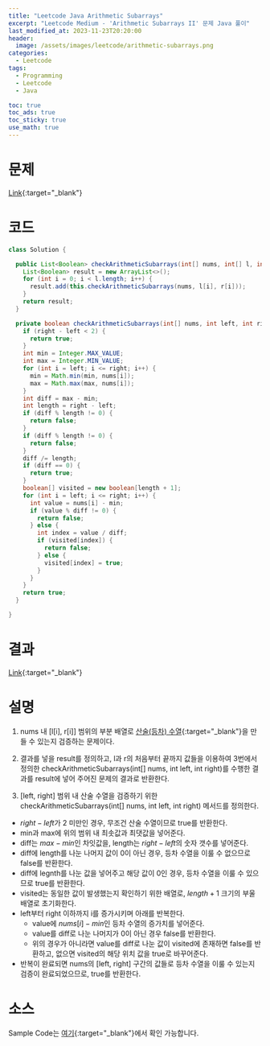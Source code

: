 ```yaml
---
title: "Leetcode Java Arithmetic Subarrays"
excerpt: "Leetcode Medium - 'Arithmetic Subarrays II' 문제 Java 풀이"
last_modified_at: 2023-11-23T20:20:00
header:
  image: /assets/images/leetcode/arithmetic-subarrays.png
categories:
  - Leetcode
tags:
  - Programming
  - Leetcode
  - Java

toc: true
toc_ads: true
toc_sticky: true
use_math: true
---
```

# 문제
[Link](https://leetcode.com/problems/arithmetic-subarrays){:target="_blank"}

# 코드
```java
class Solution {

  public List<Boolean> checkArithmeticSubarrays(int[] nums, int[] l, int[] r) {
    List<Boolean> result = new ArrayList<>();
    for (int i = 0; i < l.length; i++) {
      result.add(this.checkArithmeticSubarrays(nums, l[i], r[i]));
    }
    return result;
  }

  private boolean checkArithmeticSubarrays(int[] nums, int left, int right) {
    if (right - left < 2) {
      return true;
    }
    int min = Integer.MAX_VALUE;
    int max = Integer.MIN_VALUE;
    for (int i = left; i <= right; i++) {
      min = Math.min(min, nums[i]);
      max = Math.max(max, nums[i]);
    }
    int diff = max - min;
    int length = right - left;
    if (diff % length != 0) {
      return false;
    }
    if (diff % length != 0) {
      return false;
    }
    diff /= length;
    if (diff == 0) {
      return true;
    }
    boolean[] visited = new boolean[length + 1];
    for (int i = left; i <= right; i++) {
      int value = nums[i] - min;
      if (value % diff != 0) {
        return false;
      } else {
        int index = value / diff;
        if (visited[index]) {
          return false;
        } else {
          visited[index] = true;
        }
      }
    }
    return true;
  }

}
```

# 결과
[Link](https://leetcode.com/problems/arithmetic-subarrays/submissions/1104789697/){:target="_blank"}

# 설명
1. nums 내 [l[i], r[i]] 범위의 부분 배열로 [산술(등차) 수열](https://en.wikipedia.org/wiki/Arithmetic_progression){:target="_blank"}을 만들 수 있는지 검증하는 문제이다.

2. 결과를 넣을 result를 정의하고, l과 r의 처음부터 끝까지 값들을 이용하여 3번에서 정의한 checkArithmeticSubarrays(int[] nums, int left, int right)를 수행한 결과를 result에 넣어 주어진 문제의 결과로 반환한다.

3. [left, right] 범위 내 산술 수열을 검증하기 위한 checkArithmeticSubarrays(int[] nums, int left, int right) 메서드를 정의한다.
- $right - left$가 2 미만인 경우, 무조건 산술 수열이므로 true를 반환한다.
- min과 max에 위의 범위 내 최솟값과 최댓값을 넣어준다.
- diff는 $max - min$인 차잇값을, length는 $right - left$의 숫자 갯수를 넣어준다.
- diff에 length를 나눈 나머지 값이 0이 아닌 경우, 등차 수열을 이룰 수 없으므로 false를 반환한다.
- diff에 legnth를 나눈 값을 넣어주고 해당 값이 0인 경우, 등차 수열을 이룰 수 있으므로 true를 반환한다.
- visited는 동일한 값이 발생했는지 확인하기 위한 배열로, $length + 1$ 크기의 부울 배열로 초기화한다.
- left부터 right 이하까지 i를 증가시키며 아래를 반복한다.
  - value에 $nums[i] - min$인 등차 수열의 증가치를 넣어준다.
  - value를 diff로 나눈 나머지가 0이 아닌 경우 false를 반환한다.
  - 위의 경우가 아니라면 value를 diff로 나눈 값이 visited에 존재하면 false를 반환하고, 없으면 visited의 해당 위치 값을 true로 바꾸어준다.
- 반복이 완료되면 nums의 [left, right] 구간의 값들로 등차 수열을 이룰 수 있는지 검증이 완료되었으므로, true를 반환한다.

# 소스
Sample Code는 [여기](https://github.com/GracefulSoul/leetcode/blob/master/src/main/java/gracefulsoul/problems/ArithmeticSubarrays.java){:target="_blank"}에서 확인 가능합니다.